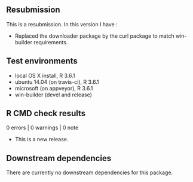 
## Resubmission

This is a resubmission. In this version I have :

* Replaced the downloader package by the curl package  to match win-builder requirements.

## Test environments
* local OS X install, R 3.6.1
* ubuntu 14.04 (on travis-ci), R 3.6.1
* microsoft (on appveyor), R 3.6.1
* win-builder (devel and release)

## R CMD check results

0 errors | 0 warnings | 0 note

* This is a new release.

## Downstream dependencies
There are currently no downstream dependencies for this package.